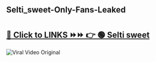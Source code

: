 
 ## Selti_sweet-Only-Fans-Leaked

# <h2><a href="https://clipsfans.com/Selti_sweet&ref=git">🔗 Click to LINKS ⏩⏩ 👉 🟢 Selti sweet </a></h2>

<a href="https://clipsfans.com/Selti_sweet&ref=git" rel="nofollow" data-target="animated-image.originalLink"><img src="https://i.ibb.co.com/xMMVF88/686577567.gif" alt="Viral Video Original" style="max-width: 100%; display: inline-block;" data-target="animated-image.originalImage"></a>
